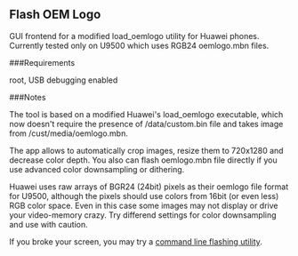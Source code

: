 ## Flash OEM Logo

GUI frontend for a modified load_oemlogo utility for Huawei phones.
Currently tested only on U9500 which uses RGB24 oemlogo.mbn files.

###Requirements

  root, USB debugging enabled


###Notes

  The tool is based on a modified Huawei's load_oemlogo executable, which now 
  doesn't
  require the presence of /data/custom.bin file and takes image from 
  /cust/media/oemlogo.mbn.

  The app allows to automatically crop images, resize them to 720x1280 and 
  decrease color depth.
  You also can flash oemlogo.mbn file directly if you use advanced color 
  downsampling or dithering.

  Huawei uses raw arrays of BGR24 (24bit) pixels as their oemlogo file format   
  for U9500, although the pixels should use colors from 16bit (or even less) 
  RGB color space. 
  Even in this case some images may not display or drive your video-memory 
  crazy. Try differend settings for color downsampling and use with caution.

  If you broke your screen, you may try a [command line flashing utility](https://github.com/fedotawa/flash_oemlogo_u9500).